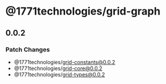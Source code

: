 # @1771technologies/grid-graph

## 0.0.2

### Patch Changes

- @1771technologies/grid-constants@0.0.2
- @1771technologies/grid-core@0.0.2
- @1771technologies/grid-types@0.0.2
